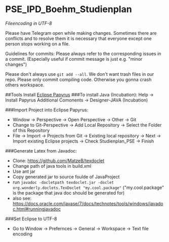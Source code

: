 # PSE_IPD_Boehm_Studienplan

*Fileencoding in UTF-8*

Please have Telegram open while making changes. Sometimes there are conflicts and to resolve them it is necessary that everyone except one person stops working on a file.


Guidelines for commits:
Please always refer to the corresponding issues in a commit. (Especially useful if commit message is just e.g. "minor changes")

Please don't always use ```git add --all```. We don't want trash files in our repo.
Please only commit compiling code. Otherwise you gonna crash others workspace.

##Tools
Install [Eclipse Papyrus](https://eclipse.org/papyrus/download.html)
###To install Java (Incubation):
Help -> Install Papyrus Additional Comonents -> Designer-JAVA (Incubation)

###Import Project into Eclipse Papyrus:
* Window -> Perspective -> Open Perspective -> Other -> Git
* Change to Git-Perspective -> Add Local Repository -> Select the Folder of this Repository
* File -> Import -> Projects from Git -> Existing local repository -> Next -> Import existing Eclipse projects -> Check Studienplan_PSE -> Finish

###Generate Latex from Javadoc:
* Clone: https://github.com/MatzeB/texdoclet
* Change path of java tools in build.xml
* Use ant jar
* Copy generated jar to source foulde of JavaProject
* run ```javadoc -docletpath texdoclet.jar -doclet org.wonderly.doclets.TexDoclet "my.cool.package"``` ("my.cool.package" is the package that java doc should be generated for)
* also see: https://docs.oracle.com/javase/7/docs/technotes/tools/windows/javadoc.html#runningjavadoc

###Set Eclipse to UTF-8
* Go to Window -> Prefernces -> General -> Workspace -> Text file encoding
